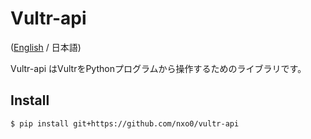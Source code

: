 # Vultr-api

([English](README.md) / 日本語)

Vultr-api はVultrをPythonプログラムから操作するためのライブラリです。

## Install

```bash
$ pip install git+https://github.com/nxo0/vultr-api
```
